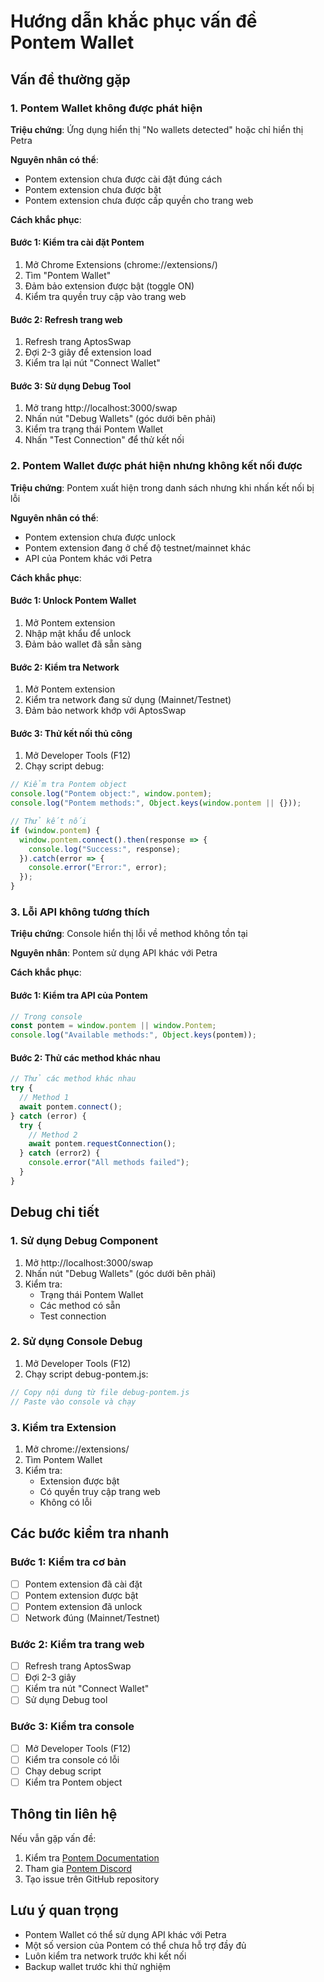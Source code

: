 # Hướng dẫn khắc phục vấn đề Pontem Wallet

## Vấn đề thường gặp

### 1. Pontem Wallet không được phát hiện

**Triệu chứng**: Ứng dụng hiển thị "No wallets detected" hoặc chỉ hiển thị Petra

**Nguyên nhân có thể**:
- Pontem extension chưa được cài đặt đúng cách
- Pontem extension chưa được bật
- Pontem extension chưa được cấp quyền cho trang web

**Cách khắc phục**:

#### Bước 1: Kiểm tra cài đặt Pontem
1. Mở Chrome Extensions (chrome://extensions/)
2. Tìm "Pontem Wallet"
3. Đảm bảo extension được bật (toggle ON)
4. Kiểm tra quyền truy cập vào trang web

#### Bước 2: Refresh trang web
1. Refresh trang AptosSwap
2. Đợi 2-3 giây để extension load
3. Kiểm tra lại nút "Connect Wallet"

#### Bước 3: Sử dụng Debug Tool
1. Mở trang http://localhost:3000/swap
2. Nhấn nút "Debug Wallets" (góc dưới bên phải)
3. Kiểm tra trạng thái Pontem Wallet
4. Nhấn "Test Connection" để thử kết nối

### 2. Pontem Wallet được phát hiện nhưng không kết nối được

**Triệu chứng**: Pontem xuất hiện trong danh sách nhưng khi nhấn kết nối bị lỗi

**Nguyên nhân có thể**:
- Pontem extension chưa được unlock
- Pontem extension đang ở chế độ testnet/mainnet khác
- API của Pontem khác với Petra

**Cách khắc phục**:

#### Bước 1: Unlock Pontem Wallet
1. Mở Pontem extension
2. Nhập mật khẩu để unlock
3. Đảm bảo wallet đã sẵn sàng

#### Bước 2: Kiểm tra Network
1. Mở Pontem extension
2. Kiểm tra network đang sử dụng (Mainnet/Testnet)
3. Đảm bảo network khớp với AptosSwap

#### Bước 3: Thử kết nối thủ công
1. Mở Developer Tools (F12)
2. Chạy script debug:
```javascript
// Kiểm tra Pontem object
console.log("Pontem object:", window.pontem);
console.log("Pontem methods:", Object.keys(window.pontem || {}));

// Thử kết nối
if (window.pontem) {
  window.pontem.connect().then(response => {
    console.log("Success:", response);
  }).catch(error => {
    console.error("Error:", error);
  });
}
```

### 3. Lỗi API không tương thích

**Triệu chứng**: Console hiển thị lỗi về method không tồn tại

**Nguyên nhân**: Pontem sử dụng API khác với Petra

**Cách khắc phục**:

#### Bước 1: Kiểm tra API của Pontem
```javascript
// Trong console
const pontem = window.pontem || window.Pontem;
console.log("Available methods:", Object.keys(pontem));
```

#### Bước 2: Thử các method khác nhau
```javascript
// Thử các method khác nhau
try {
  // Method 1
  await pontem.connect();
} catch (error) {
  try {
    // Method 2
    await pontem.requestConnection();
  } catch (error2) {
    console.error("All methods failed");
  }
}
```

## Debug chi tiết

### 1. Sử dụng Debug Component
1. Mở http://localhost:3000/swap
2. Nhấn nút "Debug Wallets" (góc dưới bên phải)
3. Kiểm tra:
   - Trạng thái Pontem Wallet
   - Các method có sẵn
   - Test connection

### 2. Sử dụng Console Debug
1. Mở Developer Tools (F12)
2. Chạy script debug-pontem.js:
```javascript
// Copy nội dung từ file debug-pontem.js
// Paste vào console và chạy
```

### 3. Kiểm tra Extension
1. Mở chrome://extensions/
2. Tìm Pontem Wallet
3. Kiểm tra:
   - Extension được bật
   - Có quyền truy cập trang web
   - Không có lỗi

## Các bước kiểm tra nhanh

### Bước 1: Kiểm tra cơ bản
- [ ] Pontem extension đã cài đặt
- [ ] Pontem extension được bật
- [ ] Pontem extension đã unlock
- [ ] Network đúng (Mainnet/Testnet)

### Bước 2: Kiểm tra trang web
- [ ] Refresh trang AptosSwap
- [ ] Đợi 2-3 giây
- [ ] Kiểm tra nút "Connect Wallet"
- [ ] Sử dụng Debug tool

### Bước 3: Kiểm tra console
- [ ] Mở Developer Tools (F12)
- [ ] Kiểm tra console có lỗi
- [ ] Chạy debug script
- [ ] Kiểm tra Pontem object

## Thông tin liên hệ

Nếu vẫn gặp vấn đề:
1. Kiểm tra [Pontem Documentation](https://docs.pontem.network/)
2. Tham gia [Pontem Discord](https://discord.gg/pontem)
3. Tạo issue trên GitHub repository

## Lưu ý quan trọng

- Pontem Wallet có thể sử dụng API khác với Petra
- Một số version của Pontem có thể chưa hỗ trợ đầy đủ
- Luôn kiểm tra network trước khi kết nối
- Backup wallet trước khi thử nghiệm 